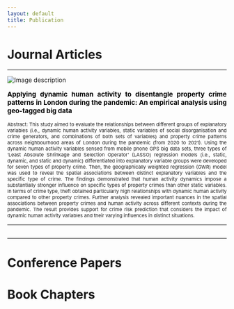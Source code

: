 ```yaml
---
layout: default
title: Publication
---
```



 
# Journal Articles
<div id="journal-articles">
<!-- Journal Articles content goes here -->
</div>


--------------------

<img src="path_to_your_image" alt="Image description" 
style="transition: transform 0.3s ease;" 
onmouseover="this.style.transform='scale(1.2)';" 
onmouseout="this.style.transform='scale(1)';">

<p style="text-align: justify; font-size: 15px; font-weight: bold; color:black">
Applying dynamic human activity to disentangle property crime patterns in 
London during the pandemic: An empirical analysis using geo-tagged big data
</p>

<p style="text-align: justify; font-size: 11px"> 
Abstract: This study aimed to evaluate the relationships between different groups of 
explanatory variables (i.e., dynamic human activity variables, static variables 
of social disorganisation and crime generators, and combinations of both sets of variables) 
and property crime patterns across neighbourhood areas of London during the pandemic (from 2020 to 2021). 
Using the dynamic human activity variables sensed from mobile phone GPS big data sets, 
three types of ‘Least Absolute Shrinkage and Selection Operator’ (LASSO) regression 
models (i.e., static, dynamic, and static and dynamic) differentiated into explanatory 
variable groups were developed for seven types of property crime. Then, the geographically 
weighted regression (GWR) model was used to reveal the spatial associations between distinct explanatory 
variables and the specific type of crime. The findings demonstrated that human activity dynamics impose 
a substantially stronger influence on specific types of property crimes than other static variables. 
In terms of crime type, theft obtained particularly high relationships with dynamic human activity 
compared to other property crimes. Further analysis revealed important nuances in the spatial associations 
between property crimes and human activity across different contexts during the pandemic. 
The result provides support for crime risk prediction that considers the impact of dynamic human activity 
variables and their varying influences in distinct situations. 
</p>

--------------------
##

--------------------
##


# Conference Papers
<div id="conference-papers">
<!-- Conference Papers content goes here -->
</div>

# Book Chapters
<div id="book-chapters">
<!-- Book Chapters content goes here -->
</div>
 





 